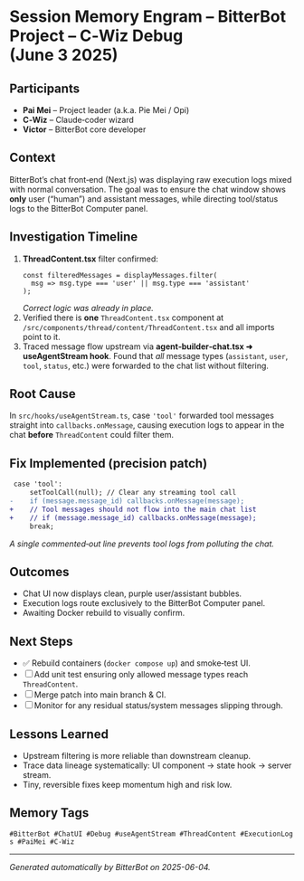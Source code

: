 # Session Memory Engram – BitterBot Project – C‑Wiz Debug (June 3 2025)

## Participants
- **Pai Mei** – Project leader (a.k.a. Pie Mei / Opi)
- **C‑Wiz** – Claude‑coder wizard
- **Victor** – BitterBot core developer

## Context
BitterBot’s chat front‑end (Next.js) was displaying raw execution logs mixed with normal conversation.
The goal was to ensure the chat window shows **only** user (“human”) and assistant messages, while directing
tool/status logs to the BitterBot Computer panel.

## Investigation Timeline
1. **ThreadContent.tsx** filter confirmed:
   ```tsx
   const filteredMessages = displayMessages.filter(
     msg => msg.type === 'user' || msg.type === 'assistant'
   );
   ```
   *Correct logic was already in place.*
2. Verified there is **one** `ThreadContent.tsx` component at  
   `/src/components/thread/content/ThreadContent.tsx` and all imports point to it.
3. Traced message flow upstream via **agent‑builder‑chat.tsx ➜ useAgentStream hook**.
   Found that *all* message types (`assistant`, `user`, `tool`, `status`, etc.) were forwarded to the
   chat list without filtering.

## Root Cause
In `src/hooks/useAgentStream.ts`, case `'tool'` forwarded tool messages straight into `callbacks.onMessage`,
causing execution logs to appear in the chat **before** `ThreadContent` could filter them.

## Fix Implemented (precision patch)
```diff
 case 'tool':
     setToolCall(null); // Clear any streaming tool call
-    if (message.message_id) callbacks.onMessage(message);
+    // Tool messages should not flow into the main chat list
+    // if (message.message_id) callbacks.onMessage(message);
     break;
```
*A single commented‑out line prevents tool logs from polluting the chat.*

## Outcomes
- Chat UI now displays clean, purple user/assistant bubbles.  
- Execution logs route exclusively to the BitterBot Computer panel.
- Awaiting Docker rebuild to visually confirm.

## Next Steps
- ✅ Rebuild containers (`docker compose up`) and smoke‑test UI.
- ☐ Add unit test ensuring only allowed message types reach `ThreadContent`.
- ☐ Merge patch into main branch & CI.
- ☐ Monitor for any residual status/system messages slipping through.

## Lessons Learned
- Upstream filtering is more reliable than downstream cleanup.
- Trace data lineage systematically: UI component → state hook → server stream.
- Tiny, reversible fixes keep momentum high and risk low.

## Memory Tags
`#BitterBot #ChatUI #Debug #useAgentStream #ThreadContent #ExecutionLogs #PaiMei #C‑Wiz`

---
*Generated automatically by BitterBot on 2025-06-04.*
